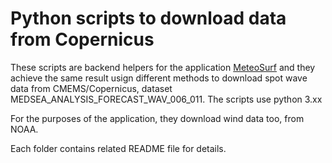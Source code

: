 # Python scripts to download data from Copernicus

These scripts are backend helpers for the application [MeteoSurf](http://www.marzocca.net/linux/meteosurf_en.html) and they achieve the same result usign different methods to download spot wave data from CMEMS/Copernicus, dataset MEDSEA_ANALYSIS_FORECAST_WAV_006_011. The scripts use python 3.xx

For the purposes of the application, they download wind data too, from NOAA.

Each folder contains related README file for details.
